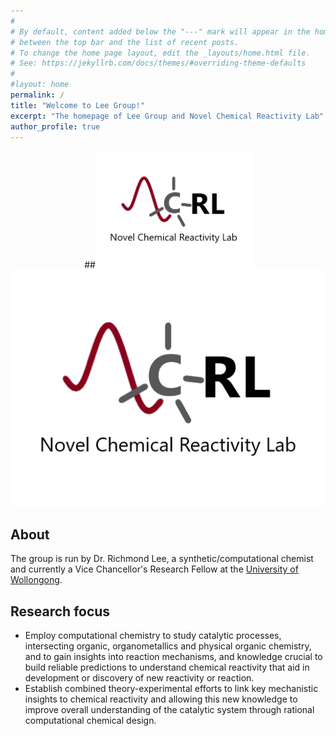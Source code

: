 ```yaml
---
#
# By default, content added below the "---" mark will appear in the home page
# between the top bar and the list of recent posts.
# To change the home page layout, edit the _layouts/home.html file.
# See: https://jekyllrb.com/docs/themes/#overriding-theme-defaults
#
#layout: home
permalink: /
title: "Welcome to Lee Group!"
excerpt: "The homepage of Lee Group and Novel Chemical Reactivity Lab"
author_profile: true
---
```

<p align="center">
  ##<img src="https://github.com/riclzh/chemrxn/blob/master/images/NCRL.png" width="250">
  <img src="/files/NCRL.png">
</p>

About
---
The group is run by Dr. Richmond Lee, a synthetic/computational chemist and currently a Vice Chancellor's Research Fellow at the [University of Wollongong](https://scholars.uow.edu.au/display/richmond_lee). 

Research focus
---
* Employ computational chemistry to study catalytic processes, intersecting organic, organometallics and physical organic chemistry, and to gain insights into reaction mechanisms, and knowledge crucial to build reliable predictions to understand chemical reactivity that aid in development or discovery of new reactivity or reaction. 
* Establish combined theory-experimental efforts to link key mechanistic insights to chemical reactivity and allowing this new knowledge to improve overall understanding of the catalytic system through rational computational chemical design.
